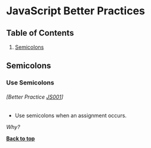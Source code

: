 # JavaScript Better Practices

## Table of Contents

1. [Semicolons](#semicolons)

## Semicolons

### Use Semicolons
###### [Better Practice [JS001](#best-practice-javascript002)]

  - Use semicolons when an assignment occurs.

  *Why?*
  
  **[Back to top](#table-of-contents)**
  
